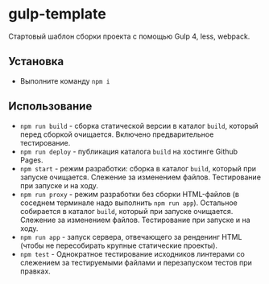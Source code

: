 # gulp-template

Стартовый шаблон сборки проекта с помощью Gulp 4, less, webpack.

## Установка

* Выполните команду `npm i`

## Использование

* `npm run build` - сборка статической версии в каталог `build`, который перед сборкой очищается. Включено предварительное тестирование.
* `npm run deploy` - публикация каталога `build` на хостинге Github Pages.
* `npm start` - режим разработки: сборка в каталог `build`, который при запуске очищается. Слежение за изменением файлов. Тестирование при запуске и на ходу.
* `npm run proxy` - режим разработки без сборки HTML-файлов (в соседнем терминале надо выполнить `npm run app`). Остальное собирается в каталог `build`, который при запуске очищается. Слежение за изменением файлов. Тестирование при запуске и на ходу.
* `npm run app` - запуск сервера, отвечающего за ренденинг HTML (чтобы не пересобирать крупные статические проекты).
* `npm test` - Однократное тестирование исходников линтерами со слежением за тестируемыми файлами и перезапуском тестов при правках.
